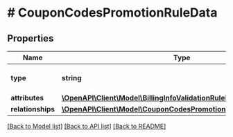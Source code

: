 # # CouponCodesPromotionRuleData

## Properties

Name | Type | Description | Notes
------------ | ------------- | ------------- | -------------
**type** | **string** | The resource&#39;s type |
**attributes** | [**\OpenAPI\Client\Model\BillingInfoValidationRuleDataAttributes**](BillingInfoValidationRuleDataAttributes.md) |  |
**relationships** | [**\OpenAPI\Client\Model\CouponCodesPromotionRuleDataRelationships**](CouponCodesPromotionRuleDataRelationships.md) |  | [optional]

[[Back to Model list]](../../README.md#models) [[Back to API list]](../../README.md#endpoints) [[Back to README]](../../README.md)
